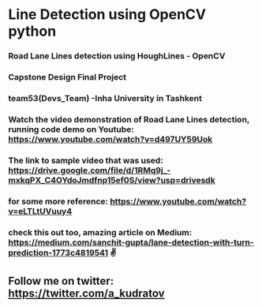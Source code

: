 # Line Detection using OpenCV python

### Road Lane Lines detection using HoughLines - OpenCV 
### Capstone Design Final Project 
### team53(Devs_Team) -Inha University in Tashkent

###  Watch the video demonstration of Road Lane Lines detection, running code demo on Youtube: https://www.youtube.com/watch?v=d497UY59Uok

### The link to sample video that was used:  https://drive.google.com/file/d/1RMq9j_-mxkqPX_C4OYdoJmdfnp15ef0S/view?usp=drivesdk 

### for some more reference: https://www.youtube.com/watch?v=eLTLtUVuuy4
### check this out too, amazing article on Medium: https://medium.com/sanchit-gupta/lane-detection-with-turn-prediction-1773c4819541 ✌️

## Follow me on twitter: https://twitter.com/a_kudratov
